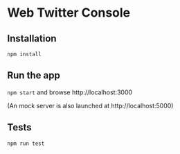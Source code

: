 # Web Twitter Console

## Installation
`npm install`

## Run the app
`npm start` and browse http://localhost:3000

(An mock server is also launched at http://localhost:5000)

## Tests
`npm run test`



